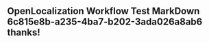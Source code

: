 <properties
ms.topic="hero-topic"
ms.test1="hero-topic"
ms.test2="test"/>

## OpenLocalization Workflow Test MarkDown 6c815e8b-a235-4ba7-b202-3ada026a8ab6 thanks!
